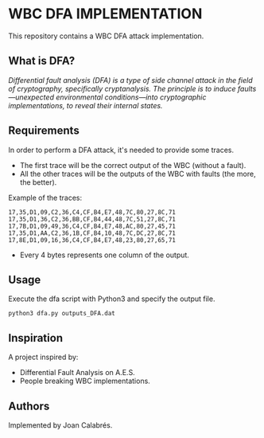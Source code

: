 # WBC DFA IMPLEMENTATION

This repository contains a WBC DFA attack implementation.

## What is DFA?

*Differential fault analysis (DFA) is a type of side channel attack in the field of cryptography, specifically cryptanalysis. The principle is to induce faults—unexpected environmental conditions—into cryptographic implementations, to reveal their internal states.*

## Requirements

In order to perform a DFA attack, it's needed to provide some traces.

* The first trace will be the correct output of the WBC (without a fault).
* All the other traces will be the outputs of the WBC with faults (the more, the better).

Example of the traces:

```
17,35,D1,09,C2,36,C4,CF,B4,E7,48,7C,80,27,8C,71
17,35,D1,36,C2,36,BB,CF,B4,44,48,7C,51,27,8C,71
17,7B,D1,09,49,36,C4,CF,B4,E7,48,AC,80,27,45,71
17,35,D1,AA,C2,36,1B,CF,B4,10,48,7C,DC,27,8C,71
17,8E,D1,09,16,36,C4,CF,B4,E7,48,23,80,27,65,71
```

* Every 4 bytes represents one column of the output.

## Usage

Execute the dfa script with Python3 and specify the output file.

```shel
python3 dfa.py outputs_DFA.dat
```

## Inspiration

A project inspired by:

* Differential Fault Analysis on A.E.S.
* People breaking WBC implementations.

## Authors

Implemented by Joan Calabrés.
